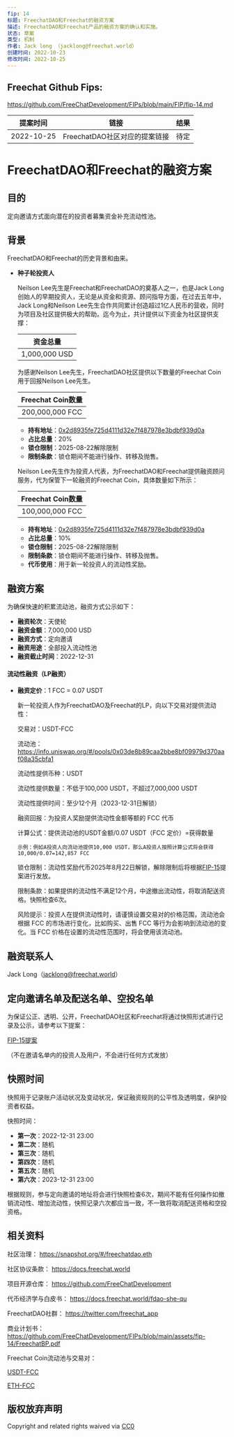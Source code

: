 ```yaml
---
fip: 14
标题: FreechatDAO和Freechat的融资方案
描述: FreechatDAO和Freechat产品的融资方案的确认和实施。
状态: 草案
类型: 机制
作者: Jack long （jacklong@freechat.world）
创建时间: 2022-10-23
修改时间: 2022-10-25
---
```


## Freechat Github Fips: 

https://github.com/FreeChatDevelopment/FIPs/blob/main/FIP/fip-14.md

  | 提案时间 | 链接 | 结果 |
  |:-:|:-:|:-:|
  |2022-10-25|FreechatDAO社区对应的提案链接|待定|

# FreechatDAO和Freechat的融资方案

## 目的
定向邀请方式面向潜在的投资者募集资金补充流动性池。

## 背景
FreechatDAO和Freechat的历史背景和由来。

  - **种子轮投资人**
  
    Neilson Lee先生是Freechat和FreechatDAO的奠基人之一，也是Jack Long创始人的早期投资人，无论是从资金和资源、顾问指导方面，在过去五年中，Jack Long和Neilson Lee先生合作共同累计创造超过1亿人民币的营收，同时为项目及社区提供极大的帮助。迄今为止，共计提供以下资金为社区提供支撑：

    |资金总量|
    |:-:|
    |1,000,000 USD|

    为感谢Neilson Lee先生，FreechatDAO社区提供以下数量的Freechat Coin用于回报Neilson Lee先生。

    |Freechat Coin数量|
    |:-:|
    |200,000,000 FCC|

     - **持有地址**：[0x2d8935fe725d4111d32e7f487978e3bdbf939d0a](https://etherscan.io/token/0x171b1daefac13a0a3524fcb6beddc7b31e58e079?a=0x2d8935fe725d4111d32e7f487978e3bdbf939d0a)
     - **占比总量**：20%
     - **锁仓限制**：2025-08-22解除限制
     - **限制条款**：锁仓期间不能进行操作、转移及抛售。
    
    Neilson Lee先生作为投资人代表，为FreechatDAO和Freechat提供融资顾问服务，代为保管下一轮融资的Freechat Coin，具体数量如下所示：

    |Freechat Coin数量|
    |:-:|
    |100,000,000 FCC|

     - **持有地址**：[0x2d8935fe725d4111d32e7f487978e3bdbf939d0a](https://etherscan.io/token/0x171b1daefac13a0a3524fcb6beddc7b31e58e079?a=0x2d8935fe725d4111d32e7f487978e3bdbf939d0a)
     - **占比总量**：10%
     - **锁仓限制**：2025-08-22解除限制
     - **限制条款**：锁仓期间不能进行操作、转移及抛售。
     - **代币使用**：用于新一轮投资人的流动性奖励。

## 融资方案
   为确保快速的积累流动池，融资方式公示如下：

   - **融资轮次**：天使轮
   - **融资金额**：7,000,000 USD
   - **融资方式**：定向邀请
   - **融资用途**：全部投入流动性池
   - **融资截止时间**：2022-12-31

 #### 流动性融资（LP融资）

   - **融资定价**：1 FCC = 0.07 USDT   

     新一轮投资人作为FreechatDAO及Freechat的LP，向以下交易对提供流动性：
   
     交易对：USDT-FCC

     流动池：https://info.uniswap.org/#/pools/0x03de8b89caa2bbe8bf09979d370aaf08a35cbfa1

     流动性提供币种：USDT

     流动性提供数量：不低于100,000 USDT，不超过7,000,000 USDT

     流动性提供时间：至少12个月（2023-12-31日解锁）

     融资回报：为投资人奖励提供流动性金额等额的 FCC 代币

     计算公式：提供流动池的USDT金额/0.07 USDT（FCC 定价）=获得数量
     
         示例：例如A投资人向流动池提供10,000 USDT，那么A投资人按照计算公式将会获得10,000/0.07=142,857 FCC
     
     锁仓限制：流动性奖励代币2025年8月22日解锁，解除限制后将根据[FIP-15](https://github.com/FreeChatDevelopment/FIPs/blob/main/FIP/fip-15.md)提案进行发放。

     限制条款：如果提供的流动性不满足12个月，中途撤出流动性，将取消配送资格。快照检查6次。

     风险提示：投资人在提供流动性时，请谨慎设置交易对的价格范围，流动池会根据 FCC 的市场进行变化，比如购买、出售 FCC 等行为会影响到流动池的变化。当 FCC 价格在设置的流动性范围时，将会使用该流动池。

## 融资联系人

Jack Long（jacklong@freechat.world）

## 定向邀请名单及配送名单、空投名单
为保证公正、透明、公开，FreechatDAO社区和Freechat将通过快照形式进行记录及公示，请参考以下提案：

[FIP-15提案](https://github.com/FreeChatDevelopment/FIPs/blob/main/FIP/fip-11.md)

（不在邀请名单内的投资人及用户，不会进行任何方式发放）

## 快照时间
快照用于记录账户活动状况及变动状况，保证融资规则的公平性及透明度，保护投资者权益。

快照时间：

- **第一次**：2022-12-31 23:00
- **第二次**：随机
- **第三次**：随机
- **第四次**：随机
- **第五次**：随机
- **第六次**：2023-12-31 23:00

根据规则，参与定向邀请的地址将会进行快照检查6次，期间不能有任何操作如撤销流动性、增加流动性，快照记录六次都应当一致，不一致将取消配送资格和空投资格。

## 相关资料

社区治理：
https://snapshot.org/#/freechatdao.eth

社区协议条款：
https://docs.freechat.world

项目开源仓库：
https://github.com/FreeChatDevelopment

代币经济学与白皮书：
https://docs.freechat.world/fdao-she-qu

FreechatDAO社群：
https://twitter.com/freechat_app

商业计划书：https://github.com/FreeChatDevelopment/FIPs/blob/main/assets/fip-14/FreechatBP.pdf

Freechat Coin流动池与交易对：

[USDT-FCC](https://info.uniswap.org/#/pools/0x03de8b89caa2bbe8bf09979d370aaf08a35cbfa1)

[ETH-FCC](https://info.uniswap.org/#/pools/0xf9c97668f97160b18c87a40ea26c0c87e9becc8d)

## 版权放弃声明
Copyright and related rights waived via [CC0](https://github.com/ethereum/EIPs/blob/master/LICENSE.md)